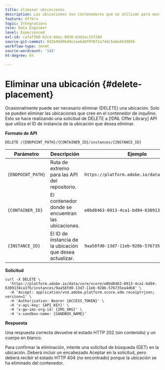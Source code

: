 ```yaml
---
title: eliminar ubicaciones
description: Las ubicaciones son contenedores que se utilizan para mostrar sus ofertas.
feature: Offers
topic: Integrations
role: Data Engineer
level: Experienced
exl-id: ca7af3b0-62cd-44ac-8856-b3d1ec15f284
source-git-commit: 882b99d9b49e1ae6d0f97872a74dc5a8a4639050
workflow-type: tm+mt
source-wordcount: '143'
ht-degree: 6%

---
```


# Eliminar una ubicación {#delete-placement}

Ocasionalmente puede ser necesario eliminar (DELETE) una ubicación. Solo se pueden eliminar las ubicaciones que cree en el contenedor de inquilino. Esto se hace realizando una solicitud de DELETE a [!DNL Offer Library] API que utiliza el ID de instancia de la ubicación que desea eliminar.

**Formato de API**

```http
DELETE /{ENDPOINT_PATH}/{CONTAINER_ID}/instances/{INSTANCE_ID}
```

| Parámetro | Descripción | Ejemplo |
| --------- | ----------- | ------- |
| `{ENDPOINT_PATH}` | Ruta de extremo para las API del repositorio. | `https://platform.adobe.io/data/core/xcore/` |
| `{CONTAINER_ID}` | El contenedor donde se encuentran las ubicaciones. | `e0bd8463-0913-4ca1-bd84-6309134ca1f6` |
| `{INSTANCE_ID}` | El ID de instancia de la ubicación que desea actualizar. | `9aa58fd0-13d7-11eb-928b-576735ea4db8` |

**Solicitud**

```shell
curl -X DELETE \
  'https://platform.adobe.io/data/core/xcore/e0bd8463-0913-4ca1-bd84-6309134ca1f6/instances/9aa58fd0-13d7-11eb-928b-576735ea4db8' \
  -H 'Accept: application/vnd.adobe.platform.xcore.xdm.receipt+json; version=1' \
  -H 'Authorization: Bearer {ACCESS_TOKEN}' \
  -H 'x-api-key: {API_KEY}' \
  -H 'x-gw-ims-org-id: {IMS_ORG}' \
  -H 'x-sandbox-name: {SANDBOX_NAME}'
```

**Respuesta**

Una respuesta correcta devuelve el estado HTTP 202 (sin contenido) y un cuerpo en blanco.

Para confirmar la eliminación, intente una solicitud de búsqueda (GET) en la ubicación. Deberá incluir un encabezado Aceptar en la solicitud, pero deberá recibir el estado HTTP 404 (no encontrado) porque la ubicación se ha eliminado del contenedor.
